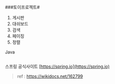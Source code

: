 ###토이프로젝트#

1) 게시판
2) 대쉬보드
3) 검색
4) 페이징
5) 정렬

Java
```java

```

스프링 공식사이트
[https://spring.io](https://spring.io)

> ref : https://wikidocs.net/162799